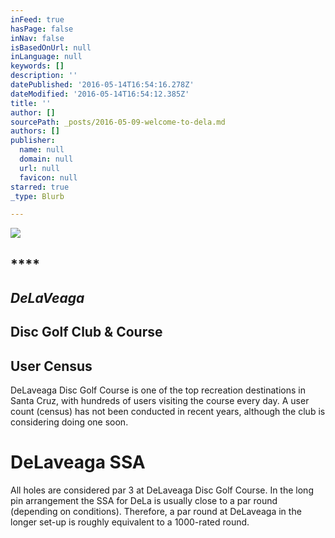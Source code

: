 ```yaml
---
inFeed: true
hasPage: false
inNav: false
isBasedOnUrl: null
inLanguage: null
keywords: []
description: ''
datePublished: '2016-05-14T16:54:16.278Z'
dateModified: '2016-05-14T16:54:12.385Z'
title: ''
author: []
sourcePath: _posts/2016-05-09-welcome-to-dela.md
authors: []
publisher:
  name: null
  domain: null
  url: null
  favicon: null
starred: true
_type: Blurb

---
```

![](https://the-grid-user-content.s3-us-west-2.amazonaws.com/ebd48340-58be-4485-b000-f506af4a678e.jpg)

## ****

## **_DeLaVeaga_**

## ****Disc Golf Club & Course****

## User Census

DeLaveaga Disc Golf Course is one of the top recreation destinations in Santa Cruz, with hundreds of users visiting the course every day. A user count (census) has not been conducted in recent years, although the club is considering doing one soon.

# DeLaveaga SSA

All holes are considered par 3 at DeLaveaga Disc Golf Course. In the long pin arrangement the SSA for DeLa is usually close to a par round (depending on conditions). Therefore, a par round at DeLaveaga in the longer set-up is roughly equivalent to a 1000-rated round.